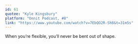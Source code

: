 ```yaml
---
id: 61
quotee: "Kyle Kingsbury"
platform: "Onnit Podcast, #8"
link: "https://www.youtube.com/watch?v=7EbQO2R-Sh8&t=31m5s"
---
```


When you’re flexible, you’ll never be bent out of shape.
